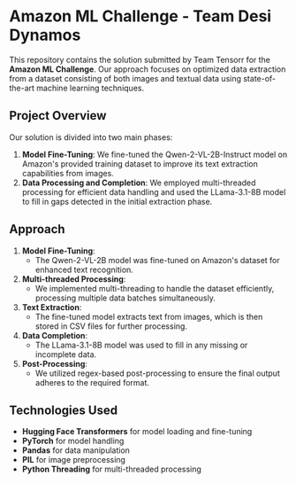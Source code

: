 
# Amazon ML Challenge - Team Desi Dynamos

This repository contains the solution submitted by Team Tensorr for the **Amazon ML Challenge**. Our approach focuses on optimized data extraction from a dataset consisting of both images and textual data using state-of-the-art machine learning techniques.

## Project Overview

Our solution is divided into two main phases:

1. **Model Fine-Tuning**: We fine-tuned the Qwen-2-VL-2B-Instruct model on Amazon's provided training dataset to improve its text extraction capabilities from images.
2. **Data Processing and Completion**: We employed multi-threaded processing for efficient data handling and used the LLama-3.1-8B model to fill in gaps detected in the initial extraction phase.

## Approach

1. **Model Fine-Tuning**:
   - The Qwen-2-VL-2B model was fine-tuned on Amazon's dataset for enhanced text recognition.
2. **Multi-threaded Processing**:
   - We implemented multi-threading to handle the dataset efficiently, processing multiple data batches simultaneously.
3. **Text Extraction**:
   - The fine-tuned model extracts text from images, which is then stored in CSV files for further processing.
4. **Data Completion**:
   - The LLama-3.1-8B model was used to fill in any missing or incomplete data.
5. **Post-Processing**:
   - We utilized regex-based post-processing to ensure the final output adheres to the required format.

## Technologies Used

- **Hugging Face Transformers** for model loading and fine-tuning
- **PyTorch** for model handling
- **Pandas** for data manipulation
- **PIL** for image preprocessing
- **Python Threading** for multi-threaded processing
